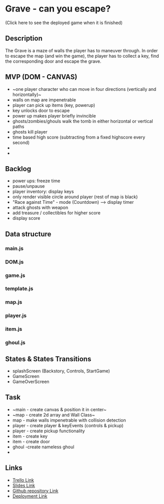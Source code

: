 # Grave - can you escape?

(Click here to see the deployed game when it is finished)

## Description

The Grave is a maze of walls the player has to maneuver through. In order to escape the map (and win the game), the player has to collect a key, find the corresponding door and escape the grave.

## MVP (DOM - CANVAS)

- ~one player character who can move in four directions (vertically and horizontally)~
- walls on map are impenetrable
- player can pick up items (key, powerup)
- key unlocks door to escape
- power up makes player briefly invincible
- ghosts/zombies/ghouls walk the tomb in either horizontal or vertical paths
- ghosts kill player
- time based high score (subtracting from a fixed highscore every second)
-
-

## Backlog

- power ups: freeze time
- pause/unpause
- player inventory: display keys
- only render visible circle around player (rest of map is black)
- "Race against Time" - mode (Countdown) --> display timer
- attack ghosts with weapon
- add treasure / collectibles for higher score
- display score

## Data structure

### main.js

### DOM.js

### game.js

### template.js

### map.js

### player.js

### item.js

### ghoul.js

## States & States Transitions

- splashScreen (Backstory, Controls, StartGame)
- GameScreen
- GameOverScreen

## Task

- ~main - create canvas & position it in center~
- ~map - create 2d array and Wall Class~
- map - make walls impenetrable with collision detection
- player - create player & keyEvents (controls & pickup)
- player - create pickup functionality
- item - create key
- item - create door
- ghoul -create nameless ghoul
-

## Links

- [Trello Link](https://trello.com)
- [Slides Link](http://slides.com)
- [Github repository Link](http://github.com)
- [Deployment Link](http://github.com)

